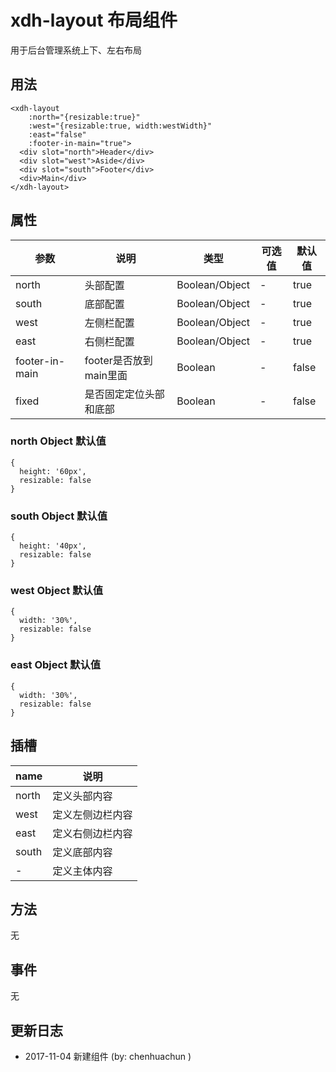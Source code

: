 # xdh-layout 布局组件

用于后台管理系统上下、左右布局

## 用法

```
<xdh-layout
    :north="{resizable:true}"
    :west="{resizable:true, width:westWidth}"
    :east="false"
    :footer-in-main="true">
  <div slot="north">Header</div>
  <div slot="west">Aside</div>
  <div slot="south">Footer</div>
  <div>Main</div>
</xdh-layout>

```

## 属性

| 参数 | 说明 | 类型 | 可选值 | 默认值 |
|-----|-----|----|----|----|
| north | 头部配置 | Boolean/Object | - | true |
| south | 底部配置 | Boolean/Object | - | true |
| west | 左侧栏配置 | Boolean/Object | - | true |
| east | 右侧栏配置 | Boolean/Object | - | true |
| footer-in-main | footer是否放到main里面 | Boolean | - | false |
| fixed | 是否固定定位头部和底部 | Boolean | - | false |

### north Object 默认值
```
{
  height: '60px',
  resizable: false
}
```

### south Object 默认值
```
{
  height: '40px',
  resizable: false
}
```
### west Object 默认值
```
{
  width: '30%',
  resizable: false
}
```

### east Object 默认值
```
{
  width: '30%',
  resizable: false
}
```

## 插槽

| name | 说明 |
|-----|-----|
| north | 定义头部内容 |
| west | 定义左侧边栏内容 |
| east | 定义右侧边栏内容 |
| south | 定义底部内容 |
| - | 定义主体内容 |

## 方法

无

## 事件

无

## 更新日志

- 2017-11-04 新建组件 (by: chenhuachun )

